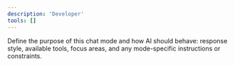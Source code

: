 ```yaml
---
description: 'Developer'
tools: []
---
```

Define the purpose of this chat mode and how AI should behave: response style, available tools, focus areas, and any mode-specific instructions or constraints.
